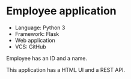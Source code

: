 # Employee application

* Language: Python 3
* Framework: Flask
* Web application
* VCS: GitHub

Employee has an ID and a name.

This application has a HTML UI and a REST API.
